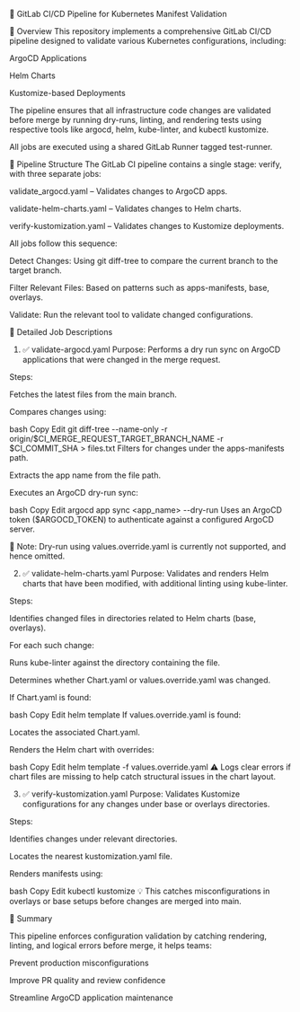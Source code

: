 🚀 GitLab CI/CD Pipeline for Kubernetes Manifest Validation


📄 Overview
This repository implements a comprehensive GitLab CI/CD pipeline designed to validate various Kubernetes configurations, including:

ArgoCD Applications

Helm Charts

Kustomize-based Deployments

The pipeline ensures that all infrastructure code changes are validated before merge by running dry-runs, linting, and rendering tests using respective tools like argocd, helm, kube-linter, and kubectl kustomize.

All jobs are executed using a shared GitLab Runner tagged test-runner.

🧬 Pipeline Structure
The GitLab CI pipeline contains a single stage: verify, with three separate jobs:

validate_argocd.yaml – Validates changes to ArgoCD apps.

validate-helm-charts.yaml – Validates changes to Helm charts.

verify-kustomization.yaml – Validates changes to Kustomize deployments.

All jobs follow this sequence:

Detect Changes: Using git diff-tree to compare the current branch to the target branch.

Filter Relevant Files: Based on patterns such as apps-manifests, base, overlays.

Validate: Run the relevant tool to validate changed configurations.

🧪 Detailed Job Descriptions
1. ✅ validate-argocd.yaml
Purpose: Performs a dry run sync on ArgoCD applications that were changed in the merge request.

Steps:

Fetches the latest files from the main branch.

Compares changes using:

bash
Copy
Edit
git diff-tree --name-only -r origin/$CI_MERGE_REQUEST_TARGET_BRANCH_NAME -r $CI_COMMIT_SHA > files.txt
Filters for changes under the apps-manifests path.

Extracts the app name from the file path.

Executes an ArgoCD dry-run sync:

bash
Copy
Edit
argocd app sync <app_name> --dry-run
Uses an ArgoCD token ($ARGOCD_TOKEN) to authenticate against a configured ArgoCD server.

🛑 Note: Dry-run using values.override.yaml is currently not supported, and hence omitted.

2. ✅ validate-helm-charts.yaml
Purpose: Validates and renders Helm charts that have been modified, with additional linting using kube-linter.

Steps:

Identifies changed files in directories related to Helm charts (base, overlays).

For each such change:

Runs kube-linter against the directory containing the file.

Determines whether Chart.yaml or values.override.yaml was changed.

If Chart.yaml is found:

bash
Copy
Edit
helm template <directory>
If values.override.yaml is found:

Locates the associated Chart.yaml.

Renders the Helm chart with overrides:

bash
Copy
Edit
helm template <chart-path> -f values.override.yaml
⚠️ Logs clear errors if chart files are missing to help catch structural issues in the chart layout.

3. ✅ verify-kustomization.yaml
Purpose: Validates Kustomize configurations for any changes under base or overlays directories.

Steps:

Identifies changes under relevant directories.

Locates the nearest kustomization.yaml file.

Renders manifests using:

bash
Copy
Edit
kubectl kustomize <directory>
💡 This catches misconfigurations in overlays or base setups before changes are merged into main.


📌 Summary


This pipeline enforces configuration validation by catching rendering, linting, and logical errors before merge, it helps teams:

Prevent production misconfigurations

Improve PR quality and review confidence

Streamline ArgoCD application maintenance

